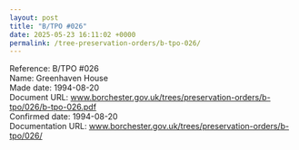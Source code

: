 ```yaml
---
layout: post
title: "B/TPO #026"
date: 2025-05-23 16:11:02 +0000
permalink: /tree-preservation-orders/b-tpo-026/
---
```


Reference:	B/TPO #026 <br/>
Name: Greenhaven House<br/>
Made date: 1994-08-20<br/>
Document URL: www.borchester.gov.uk/trees/preservation-orders/b-tpo/026/b-tpo-026.pdf<br/>
Confirmed date: 1994-08-20<br/>
Documentation URL: www.borchester.gov.uk/trees/preservation-orders/b-tpo/026/<br/>
